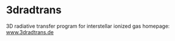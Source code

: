 # 3dradtrans
3D radiative transfer program for interstellar ionized gas
homepage: www.3dradtrans.de
